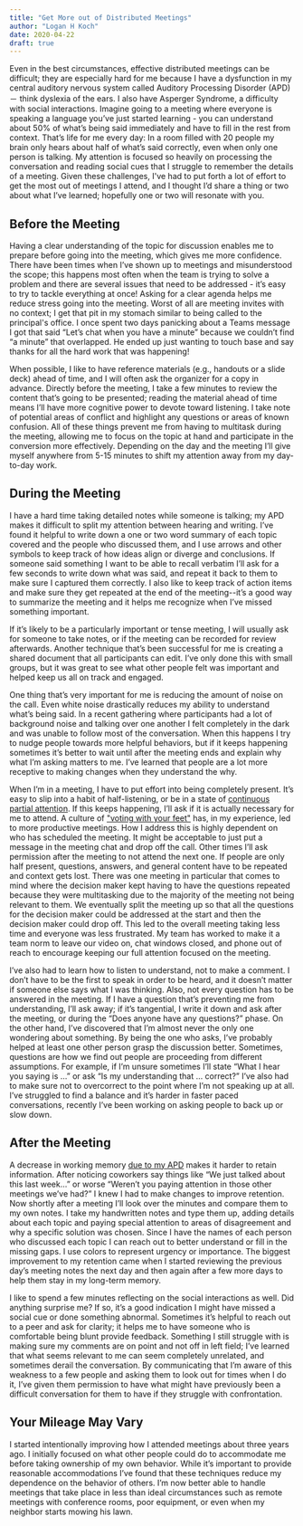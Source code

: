 ```yaml
---
title: "Get More out of Distributed Meetings"
author: "Logan H Koch"
date: 2020-04-22
draft: true
---
```

Even in the best circumstances, effective distributed meetings can be difficult; they are especially hard for me because I have a dysfunction in my central auditory nervous system called Auditory Processing Disorder (APD) － think dyslexia of the ears. I also have Asperger Syndrome, a difficulty with social interactions. Imagine going to a meeting where everyone is speaking a language you’ve just started learning - you can understand about 50% of what’s being said immediately and have to fill in the rest from context. That’s life for me every day:  In a room filled with 20 people my brain only hears about half of what’s said correctly, even when only one person is talking. My attention is focused so heavily on processing the conversation and reading social cues that I struggle to remember the details of a meeting. Given these challenges, I've had to put forth a lot of effort to get the most out of meetings I attend, and I thought I’d share a thing or two about what I’ve learned; hopefully one or two will resonate with you.

## Before the Meeting
Having a clear understanding of the topic for discussion enables me to prepare before going into the meeting, which gives me more confidence. There have been times when I’ve shown up to meetings and misunderstood the scope; this happens most often when the team is trying to solve a problem and there are several issues that need to be addressed - it’s easy to try to  tackle everything at once! Asking for a clear agenda helps me reduce stress going into the meeting.  Worst of all are meeting invites with no context; I get that pit in my stomach similar to being called to the principal's office. I once spent two days panicking about a Teams message I got that said “Let’s chat when you have a minute” because we couldn’t find “a minute” that overlapped. He ended up just wanting to touch base and say thanks for all the hard work that was happening! 

When possible, I like to have reference materials (e.g., handouts or a slide deck) ahead of time, and I will often ask the organizer for a copy in advance.  Directly before the meeting, I take a few minutes to review the content that’s going to be presented; reading the material ahead of time means I’ll have more cognitive power to devote toward listening. I take note of potential areas of conflict and highlight any questions or areas of known confusion. All of these things prevent me from having to multitask during the meeting, allowing me to focus on the topic at hand and participate in the conversion more effectively. Depending on the day and the meeting I’ll give myself anywhere from 5-15 minutes to shift my attention away from my day-to-day work. 

## During the Meeting
I have a hard time taking detailed notes while someone is talking; my APD makes it difficult to split my attention between hearing and writing. I’ve found it helpful to write down a one or two word summary of each topic covered and the people who discussed them, and I use arrows and other symbols to keep track of how ideas align or diverge and conclusions. If someone said something I want to be able to recall verbatim I’ll ask for a few seconds to write down what was said, and repeat it back to them to make sure I captured them correctly. I also like to keep track of action items and make sure they get repeated at the end of the meeting--it’s a good way to summarize the meeting and it helps me recognize when I’ve missed something important.

If it’s likely to be a particularly important or tense meeting, I will usually ask for someone to take notes, or if the meeting can be recorded for review afterwards. Another technique that’s been successful for me is creating a shared document that all participants can edit. I’ve only done this with small groups, but it was great to see what other people felt was important and helped keep us all on track and engaged.

One thing that’s very important  for me is reducing the amount of noise on the call. Even white noise drastically reduces my ability to understand what’s being said. In a recent gathering where participants had a lot of background noise and talking over one another I felt completely in the dark and was unable to follow most of the conversation. When this happens I try to nudge people towards more helpful behaviors, but if it keeps happening sometimes it’s better to wait until after the meeting ends and explain why what I’m asking matters to me. I’ve learned that people are a lot more receptive to making changes when they understand the why.

When I’m in a meeting, I have to put effort into being completely present. It’s easy to slip into a habit of half-listening, or be in a state of [continuous partial attention](https://en.wikipedia.org/wiki/Continuous_partial_attention). If this keeps happening, I’ll ask if it is actually necessary for me to attend. A culture of ["voting with your feet"](https://en.wikipedia.org/wiki/Foot_voting) has, in my experience, led to more productive meetings. How I address this is highly dependent on who has scheduled the meeting. It might be acceptable to just put a message in the meeting chat and drop off the call. Other times I’ll ask permission after the meeting to not attend the next one. If people are only half present, questions, answers, and general content have to be repeated and context gets lost. There was one meeting in particular that comes to mind where the decision maker kept having to have the questions repeated because they were multitasking due to the majority of the meeting not being relevant to them. We eventually split the meeting up so that all the questions for the decision maker could be addressed at the start and then the decision maker could drop off. This led to the overall meeting taking less time and everyone was less frustrated. My team has worked to make it a team norm to leave our video on, chat windows closed, and phone out of reach to encourage keeping our full attention focused on the meeting.

I’ve also had to learn how to listen to understand, not to make a comment. I don’t have to be the first to speak in order to be heard, and it doesn’t matter if someone else says what I was thinking. Also, not every question has to be answered in the meeting. If I have a question that’s preventing me from understanding, I’ll ask away; if it’s tangential, I write it down and ask after the meeting, or during the “Does anyone have any questions?” phase.  On the other hand, I’ve discovered that I’m almost never the only one wondering about something. By being the one who asks, I’ve probably helped at least one other person grasp the discussion better. Sometimes, questions are how we find out people are proceeding from different assumptions. For example, if I’m unsure sometimes I’ll state “What I hear you saying is …” or ask “Is my understanding that … correct?” I’ve also had to make sure not to overcorrect to the point where I’m not speaking up at all. I’ve struggled to find a balance and it’s harder in faster paced conversations, recently I’ve been working on asking people to back up or slow down.

## After the Meeting
A decrease in working memory [due to my APD](https://www.ncbi.nlm.nih.gov/pmc/articles/PMC4764960/) makes it harder to retain information. After noticing coworkers say things like “We just talked about this last week...” or worse “Weren’t you paying attention in those other meetings we’ve had?” I knew I had to make changes to improve retention. Now shortly after a meeting I’ll look over the minutes and compare them to my own notes. I take my handwritten notes and type them up, adding details about each topic and paying special attention to areas of disagreement and why a specific solution was chosen. Since I have the names of each person who discussed each topic I can reach out to better understand or fill in the missing gaps. I use colors to represent urgency or importance. The biggest improvement to my retention came when I started reviewing the previous day’s meeting notes the next day and then again after a few more days to help them stay in my long-term memory.

I like to spend a few minutes reflecting on the social interactions as well. Did anything surprise me? If so, it’s a good indication I might have missed a social cue or done something abnormal. Sometimes it’s helpful to reach out to a peer and ask for clarity; it helps me to have someone who is comfortable being blunt provide feedback. Something I still struggle with is making sure my comments are on point and not off in left field; I’ve learned that what seems relevant to me can seem completely unrelated, and sometimes derail the conversation. By communicating that I’m aware of this weakness to a few people and asking them to look out for times when I do it, I’ve given them permission to have what might have previously been a difficult conversation for them to have if they struggle with confrontation.

## Your Mileage May Vary
I started intentionally improving how I attended meetings about three years ago. I initially focused on what other people could do to accommodate me before taking ownership of my own behavior. While it’s important to provide reasonable accommodations I’ve found that these techniques reduce my dependence on the behavior of others. I’m now better able to handle meetings that take place in less than ideal circumstances such as remote meetings with conference rooms, poor equipment, or even when my neighbor starts mowing his lawn.
